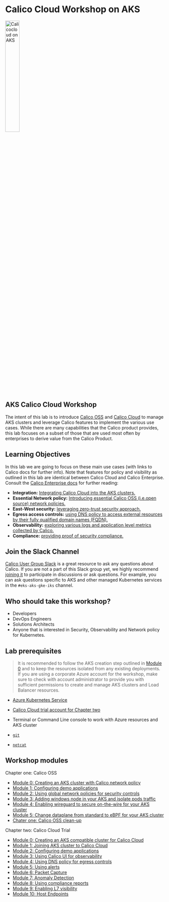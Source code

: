 # Calico Cloud Workshop on AKS

<img src="modules/img/calico-on-aks.png" alt="Calicocloud on AKS" width="30%"/>

## AKS Calico Cloud Workshop

The intent of this lab is to introduce [Calico OSS](https://www.tigera.io/project-calico/) and [Calico Cloud](https://www.calicocloud.io/?utm_campaign=calicocloud&utm_medium=digital&utm_source=microsoft) to manage AKS clusters and leverage Calico features to implement the various use cases. While there are many capabilities that the Calico product provides, this lab focuses on a subset of those that are used most often by enterprises to derive value from the Calico Product. 


## Learning Objectives

In this lab we are going to focus on these main use cases (with links to Calico docs for further info). Note that features for policy and visibility as outlined in this lab are identical between Calico Cloud and Calico Enterprise. Consult the [Calico Enterprise docs](https://docs.tigera.io/) for further reading:

- **Integration:** [Integrating Calico Cloud into the AKS clusters.](https://docs.calicocloud.io/install/system-requirements)
- **Essential Network policy:** [Introducing essential Calico OSS (i.e.open source) network policies.](https://docs.projectcalico.org/security/tutorials/calico-policy)
- **East-West security:** [leveraging zero-trust security approach.](https://docs.tigera.io/security/adopt-zero-trust)
- **Egress access controls:** [using DNS policy to access external resources by their fully qualified domain names (FQDN).](https://docs.calicocloud.io/use-cases/security-controls/global-egress)
- **Observability:** [exploring various logs and application level metrics collected by Calico.](https://docs.calicocloud.io/use-cases/troubleshoot-apps)
- **Compliance:** [providing proof of security compliance.](https://docs.tigera.io/compliance/)

## Join the Slack Channel

[Calico User Group Slack](https://slack.projectcalico.org/) is a great resource to ask any questions about Calico. If you are not a part of this Slack group yet, we highly recommend [joining it](https://slack.projectcalico.org/) to participate in discussions or ask questions. For example, you can ask questions specific to AKS and other managed Kubernetes services in the `#eks-aks-gke-iks` channel.

## Who should take this workshop?
- Developers
- DevOps Engineers
- Solutions Architects
- Anyone that is interested in Security, Observability and Network policy for Kubernetes.


## Lab prerequisites

>It is recommended to follow the AKS creation step outlined in [Module 0](modules/calicocloud/creating-aks-cluster.md) and to keep the resources isolated from any existing deployments. If you are using a corporate Azure account for the workshop, make sure to check with account administrator to provide you with sufficient permissions to create and manage AKS clusters and Load Balancer resources.

- [Azure Kubernetes Service](https://docs.microsoft.com/en-us/azure/aks/intro-kubernetes)
- [Calico Cloud trial account for Chapter two](https://www.calicocloud.io/?utm_campaign=calicocloud&utm_medium=digital&utm_source=microsoft)
- Terminal or Command Line console to work with Azure resources and AKS cluster
 
- [`git`](https://git-scm.com/downloads)
- [`netcat`](https://nmap.org/ncat/)

## Workshop modules

Chapter one: Calico OSS

- [Module 0: Creating an AKS cluster with Calico network policy](modules/calicooss/creating-aks-calico-policy.md)
- [Module 1: Configuring demo applications](modules/calicooss/configuring-demo-apps.md)
- [Module 2: Using global network policies for security controls](modules/calicooss/using-security-controls.md)
- [Module 3: Adding windows node in your AKS and isolate pods traffic](modules/calicooss/calico-for-windows.md)
- [Module 4: Enabling wireguard to secure on-the-wire for your AKS cluster](modules/calicooss/wireguard-encryption.md)
- [Module 5: Change dataplane from standard to eBPF for your AKS cluster](modules/calicooss/ebpf-dataplane.md)
- [Chater one: Calico OSS clean-up](modules/calicooss/clean-up.md)


Chapter two: Calico Cloud Trial 

- [Module 0: Creating an AKS compatible cluster for Calico Cloud](modules/calicocloud/creating-aks-cluster.md)
- [Module 1: Joining AKS cluster to Calico Cloud](modules/calicocloud/joining-aks-to-calico-cloud.md)
- [Module 2: Configuring demo applications](modules/calicocloud/configuring-demo-apps.md)
- [Module 3: Using Calico UI for observability](modules/calicocloud/using-observability-tools.md)
- [Module 4: Using DNS policy for egress controls](modules/calicocloud/using-dns-controls.md)
- [Module 5: Using alerts](modules/calicocloud/using-alerts.md)
- [Module 6: Packet Capture](modules/calicocloud/packet-capture.md)
- [Module 7: Anomaly Detection](modules/calicocloud/anomaly-detection.md)
- [Module 8: Using compliance reports](modules/calicocloud/using-compliance-reports.md)
- [Module 9: Enabling L7 visibility](modules/calicocloud/enable-l7-visibility.md)
- [Module 10: Host Endpoints](modules/calicocloud/host-end-point.md)





